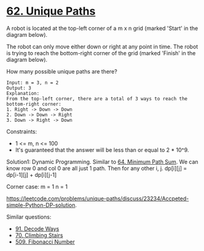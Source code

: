 # [62. Unique Paths](https://leetcode.com/problems/unique-paths/)

A robot is located at the top-left corner of a m x n grid (marked 'Start' in the diagram below).

The robot can only move either down or right at any point in time. The robot is trying to reach the bottom-right corner of the grid (marked 'Finish' in the diagram below).

How many possible unique paths are there?

```
Input: m = 3, n = 2
Output: 3
Explanation:
From the top-left corner, there are a total of 3 ways to reach the bottom-right corner:
1. Right -> Down -> Down
2. Down -> Down -> Right
3. Down -> Right -> Down
```

Constraints:

- 1 <= m, n <= 100
- It's guaranteed that the answer will be less than or equal to 2 * 10^9.

Solution1: Dynamic Programming. Similar to [64. Minimum Path Sum](https://leetcode.com/problems/minimum-path-sum/). We can know row 0 and col 0 are all just 1 path. Then for any other i, j. dp[i][j] = dp[i-1][j] + dp[i][j-1]

Corner case: 
m = 1
n = 1

https://leetcode.com/problems/unique-paths/discuss/23234/Accpeted-simple-Python-DP-solution.

Similar questions:
- [91. Decode Ways](https://leetcode.com/problems/decode-ways)
- [70. Climbing Stairs](https://leetcode.com/problems/climbing-stairs/)
- [509. Fibonacci Number](https://leetcode.com/problems/fibonacci-number/)

